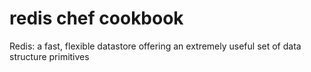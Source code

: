 # redis chef cookbook

Redis: a fast, flexible datastore offering an extremely useful set of data structure primitives
